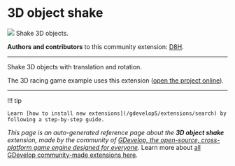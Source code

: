 # 3D object shake

<img src="https://resources.gdevelop-app.com/assets/Icons/vector-difference-ab.svg" class="extension-icon"></img>
Shake 3D objects.

**Authors and contributors** to this community extension: [D8H](https://gd.games/D8H).

---

Shake 3D objects with translation and rotation.

The 3D racing game example uses this extension ([open the project online](https://editor.gdevelop.io/?project=example://3d-racing-game)).

---

!!! tip

    Learn [how to install new extensions](/gdevelop5/extensions/search) by following a step-by-step guide.

*This page is an auto-generated reference page about the **3D object shake** extension, made by the community of [GDevelop, the open-source, cross-platform game engine designed for everyone](https://gdevelop.io/).* Learn more about [all GDevelop community-made extensions here](/gdevelop5/extensions).